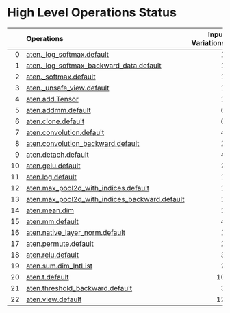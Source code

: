 # High Level Operations Status
|    | Operations                                                                                                   |   Input Variations |   Converted |   Removed |   Fallback | Completed   |   Score |
|---:|:-------------------------------------------------------------------------------------------------------------|-------------------:|------------:|----------:|-----------:|:------------|--------:|
|  0 | [aten._log_softmax.default](operations/aten._log_softmax.default.md)                                         |                  1 |           0 |         1 |          0 | ✅          |       1 |
|  1 | [aten._log_softmax_backward_data.default](operations/aten._log_softmax_backward_data.default.md)             |                  1 |           0 |         0 |          0 | ✘           |       0 |
|  2 | [aten._softmax.default](operations/aten._softmax.default.md)                                                 |                  1 |           1 |         0 |          0 | ✅          |       1 |
|  3 | [aten._unsafe_view.default](operations/aten._unsafe_view.default.md)                                         |                  1 |           1 |         0 |          0 | ✅          |       1 |
|  4 | [aten.add.Tensor](operations/aten.add.Tensor.md)                                                             |                  1 |           1 |         0 |          0 | ✅          |       1 |
|  5 | [aten.addmm.default](operations/aten.addmm.default.md)                                                       |                  6 |           6 |         0 |          0 | ✅          |       1 |
|  6 | [aten.clone.default](operations/aten.clone.default.md)                                                       |                  6 |           0 |         6 |          0 | ✅          |       1 |
|  7 | [aten.convolution.default](operations/aten.convolution.default.md)                                           |                  4 |           4 |         0 |          0 | ✅          |       1 |
|  8 | [aten.convolution_backward.default](operations/aten.convolution_backward.default.md)                         |                  2 |           0 |         0 |          0 | ✘           |       0 |
|  9 | [aten.detach.default](operations/aten.detach.default.md)                                                     |                  4 |           0 |         4 |          0 | ✅          |       1 |
| 10 | [aten.gelu.default](operations/aten.gelu.default.md)                                                         |                  2 |           2 |         0 |          0 | ✅          |       1 |
| 11 | [aten.log.default](operations/aten.log.default.md)                                                           |                  1 |           1 |         0 |          0 | ✅          |       1 |
| 12 | [aten.max_pool2d_with_indices.default](operations/aten.max_pool2d_with_indices.default.md)                   |                  1 |           1 |         0 |          0 | ✅          |       1 |
| 13 | [aten.max_pool2d_with_indices_backward.default](operations/aten.max_pool2d_with_indices_backward.default.md) |                  1 |           0 |         0 |          0 | ✘           |       0 |
| 14 | [aten.mean.dim](operations/aten.mean.dim.md)                                                                 |                  1 |           1 |         0 |          0 | ✅          |       1 |
| 15 | [aten.mm.default](operations/aten.mm.default.md)                                                             |                  4 |           4 |         0 |          0 | ✅          |       1 |
| 16 | [aten.native_layer_norm.default](operations/aten.native_layer_norm.default.md)                               |                  1 |           1 |         0 |          0 | ✅          |       1 |
| 17 | [aten.permute.default](operations/aten.permute.default.md)                                                   |                  2 |           2 |         0 |          0 | ✅          |       1 |
| 18 | [aten.relu.default](operations/aten.relu.default.md)                                                         |                  3 |           3 |         0 |          0 | ✅          |       1 |
| 19 | [aten.sum.dim_IntList](operations/aten.sum.dim_IntList.md)                                                   |                  2 |           0 |         0 |          0 | ✘           |       0 |
| 20 | [aten.t.default](operations/aten.t.default.md)                                                               |                 10 |          10 |         0 |          0 | ✅          |       1 |
| 21 | [aten.threshold_backward.default](operations/aten.threshold_backward.default.md)                             |                  3 |           0 |         0 |          0 | ✘           |       0 |
| 22 | [aten.view.default](operations/aten.view.default.md)                                                         |                 12 |          12 |         0 |          0 | ✅          |       1 |

